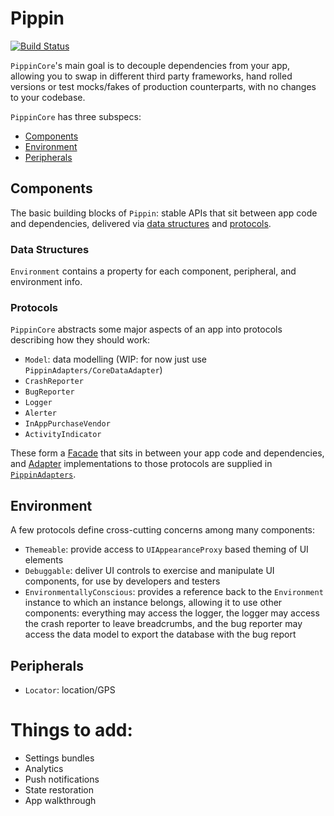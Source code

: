 # Pippin

[![Build Status](https://travis-ci.org/TwoRingSoft/Pippin.svg?branch=master)](https://travis-ci.org/TwoRingSoft/Pippin)

`PippinCore`'s main goal is to decouple dependencies from your app, allowing you to swap in different third party frameworks, hand rolled versions or test mocks/fakes of production counterparts, with no changes to your codebase. 

`PippinCore` has three subspecs:

- [Components](#components)
- [Environment](#environment)
- [Peripherals](#peripherals)

## Components

The basic building blocks of `Pippin`: stable APIs that sit between app code and dependencies, delivered via [data structures](#data-structures) and [protocols](#protocols). 

### Data Structures

`Environment` contains a property for each component, peripheral, and environment info.

### Protocols

`PippinCore` abstracts some major aspects of an app into protocols describing how they should work:

- `Model`: data modelling (WIP: for now just use `PippinAdapters/CoreDataAdapter`)
- `CrashReporter`
- `BugReporter`
- `Logger`
- `Alerter`
- `InAppPurchaseVendor`
- `ActivityIndicator`

These form a [Facade](https://en.wikipedia.org/wiki/Facade_pattern) that sits in between your app code and dependencies, and [Adapter](https://en.wikipedia.org/wiki/Adapter_pattern) implementations to those protocols are supplied in [`PippinAdapters`](../PippinAdapters).

## Environment

A few protocols define cross-cutting concerns among many components:

- `Themeable`: provide access to `UIAppearanceProxy` based theming of UI elements
- `Debuggable`: deliver UI controls to exercise and manipulate UI components, for use by developers and testers
- `EnvironmentallyConscious`: provides a reference back to the `Environment` instance to which an instance belongs, allowing it to use other components: everything may access the logger, the logger may access the crash reporter to leave breadcrumbs, and the bug reporter may access the data model to export the database with the bug report

## Peripherals

- `Locator`: location/GPS

# Things to add:

- Settings bundles
- Analytics
- Push notifications
- State restoration
- App walkthrough
